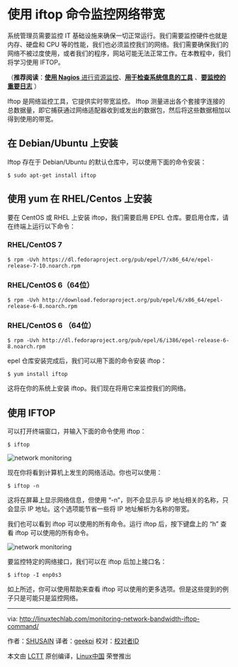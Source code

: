 使用 iftop 命令监控网络带宽
======
系统管理员需要监控 IT 基础设施来确保一切正常运行。我们需要监控硬件也就是内存、硬盘和 CPU 等的性能，我们也必须监控我们的网络。我们需要确保我们的网络不被过度使用，或者我们的程序，网站可能无法正常工作。在本教程中，我们将学习使用 IFTOP。

（**推荐阅读**：[**使用 Nagios** 进行资源监控][1]、[**用于检查系统信息的工具**][2] 、[**要监控的重要日志**][3] ）

Iftop 是网络监控工具，它提供实时带宽监控。 Iftop 测量进出各个套接字连接的总数据量，即它捕获通过网络适配器收到或发出的数据包，然后将这些数据相加以得到使用的带宽。

## 在 Debian/Ubuntu 上安装

Iftop 存在于 Debian/Ubuntu 的默认仓库中，可以使用下面的命令安装：

```
$ sudo apt-get install iftop
```

## 使用 yum 在 RHEL/Centos 上安装

要在 CentOS 或 RHEL 上安装 iftop，我们需要启用 EPEL 仓库。要启用仓库，请在终端上运行以下命令：

### RHEL/CentOS 7

```
$ rpm -Uvh https://dl.fedoraproject.org/pub/epel/7/x86_64/e/epel-release-7-10.noarch.rpm
```

### RHEL/CentOS 6（64位）

```
$ rpm -Uvh http://download.fedoraproject.org/pub/epel/6/x86_64/epel-release-6-8.noarch.rpm
```

### RHEL/CentOS 6 （64位）

```
$ rpm -Uvh http://dl.fedoraproject.org/pub/epel/6/i386/epel-release-6-8.noarch.rpm
```

epel 仓库安装完成后，我们可以用下面的命令安装 iftop：

```
$ yum install iftop
```

这将在你的系统上安装 iftop。我们现在将用它来监控我们的网络。

## 使用 IFTOP

可以打开终端窗口，并输入下面的命令使用 iftop：

```
$ iftop
```

![network monitoring][5]

现在你将看到计算机上发生的网络活动。你也可以使用：

```
$ iftop -n
```

这将在屏幕上显示网络信息，但使用 “-n”，则不会显示与 IP 地址相关的名称，只会显示 IP 地址。这个选项能节省一些将 IP 地址解析为名称的带宽。

我们也可以看到 iftop 可以使用的所有命令。运行 iftop 后，按下键盘上的 “h” 查看 iftop 可以使用的所有命令。

![network monitoring][7]

要监控特定的网络接口，我们可以在 iftop 后加上接口名：

```
$ iftop -I enp0s3
```

如上所述，你可以使用帮助来查看 iftop 可以使用的更多选项。但是这些提到的例子只是可能只是监控网络。


--------------------------------------------------------------------------------

via: http://linuxtechlab.com/monitoring-network-bandwidth-iftop-command/

作者：[SHUSAIN][a]
译者：[geekpi](https://github.com/geekpi)
校对：[校对者ID](https://github.com/校对者ID)

本文由 [LCTT](https://github.com/LCTT/TranslateProject) 原创编译，[Linux中国](https://linux.cn/) 荣誉推出

[a]:http://linuxtechlab.com/author/shsuain/
[1]:http://linuxtechlab.com/installing-configuring-nagios-server/
[2]:http://linuxtechlab.com/commands-system-hardware-info/
[3]:http://linuxtechlab.com/important-logs-monitor-identify-issues/
[4]:https://i1.wp.com/linuxtechlab.com/wp-content/plugins/a3-lazy-load/assets/images/lazy_placeholder.gif?resize=661%2C424
[5]:https://i0.wp.com/linuxtechlab.com/wp-content/uploads/2017/04/iftop-1.jpg?resize=661%2C424
[6]:https://i1.wp.com/linuxtechlab.com/wp-content/plugins/a3-lazy-load/assets/images/lazy_placeholder.gif?resize=663%2C416
[7]:https://i0.wp.com/linuxtechlab.com/wp-content/uploads/2017/04/iftop-help.jpg?resize=663%2C416

